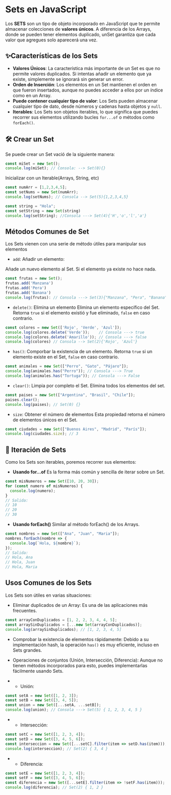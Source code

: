 # Sets en JavaScript

Los **SETS** son un tipo de objeto incorporado en JavaScript que te permite almacenar colecciones de **valores únicos**. A diferencia de los Arrays, donde se pueden tener elementos duplicado, unSet garantiza que cada valor que agregues solo aparecerá una vez.

## ✨Características de los Sets
- **Valores Únicos**: La característica más importante de un Set es que no permite valores duplicados. Si intentas añadir un elemento que ya existe, simplemente se ignorará sin generar un error.
- **Orden de Inserción**: Los elementos en un Set mantienen el orden en que fueron insertados, aunque no puedes acceder a ellos por un índice como en un Array.
- **Puede contener cualquier tipo de valor**: Los Sets pueden almacenar cualquier tipo de dato, desde números y cadenas hasta objetos y `null`.
- **Iterables**: Los Sets son objetos iterables, lo que significa que puedes recorrer sus elementos utilizando bucles `for...of` o métodos como `forEach()`.

## 🛠️ Crear un Set

Se puede crear un Set vació de la siguiente manera:

```js
const miSet = new Set();
console.log(miSet); // Consola: --> Set(0){}
```

Inicializar con un Iterable(Arrays, String, etc)

```js
const numArr = [1,2,3,4,5];
const setNums = new Set(numArr);
console.log(setNums); // Consola --> Set(5){1,2,3,4,5}

const string = "Hola";
const setString = new Set(string)
console.log(setString); //Consola ---> Set(4){'H','o','l','a'}
```

## Métodos Comunes de Set

Los Sets vienen con una serie de método útiles para manipular sus elementos

- `add`: Añadir un elemento:

Añade un nuevo elemento al Set. Si el elemento ya existe no hace nada.

```js
const frutas = new Set();
frutas.add('Manzana')
frutas.add('Pera')
frutas.add('Banana')
console.log(frutas): // Consola ---> Set(3){"Manzana", "Pera", "Banana"}
```

- `delete()`: Elimina un elemento
Elimina un elemento específico del Set. Retorna `true` si el elemento existió y fue eliminado, `false` en caso contrario.

```js
const colores = new Set(['Rojo', 'Verde', 'Azul']);
console.log(colores.delete('Verde'));    // Consola ---> true
console.log(colores.delete('Amarillo')); // Consola ---> false
console.log(colores) // Consola --> Set(2){'Rojo', 'Azul'}
```

- `has()`: Comporbar la existencia de un elemento.
Retorna `true` si un elemento existe en el Set, `false` en caso contrario.

```js
const animales = new Set(["Perro", "Gato", "Pájaro"]);
console.log(animales.has("Perro")); // Consola ---> True
console.log(animales.has("Tortuga")); // Consola ---> False
```

- `clear()`: Limpia por completo el Set.
Elimina todos los elementos del set.

```js
const paises = new Set(["Argentina", "Brasil", "Chile"]);
paises.clear();
console.log(paises); // Set(0) {}
```
- `size`: Obtener el número de elementos
Esta propiedad retorna el número de elementos únicos en el Set.

```js
const ciudades = new Set(["Buenos Aires", "Madrid", "París"]);
console.log(ciudades.size); // 3
```

## 🔄 Iteración de Sets
Como los Sets son iterables, poremos recorrer sus elementos:

- **Usando for...of**
Es la forma más común y sencilla de iterar sobre un Set.

```js
const misNumeros = new Set([10, 20, 30]);
for (const numero of misNumeros) {
  console.log(numero);
}
// Salida:
// 10
// 20
// 30
```
- **Usando forEach()**
Similar al método forEach() de los Arrays.

```js
const nombres = new Set(["Ana", "Juan", "Maria"]);
nombres.forEach(nombre => {
  console.log(`Hola, ${nombre}`);
});
// Salida:
// Hola, Ana
// Hola, Juan
// Hola, Maria
```

## Usos Comunes de los Sets

Los Sets son útiles en varias situaciones:

- Eliminar duplicados de un Array: Es una de las aplicaciones más frecuentes.

```js
const arrayConDuplicados = [1, 2, 2, 3, 4, 4, 5];
const arraySinDuplicados = [...new Set(arrayConDuplicados)];
console.log(arraySinDuplicados); // [1, 2, 3, 4, 5]
```

- Comprobar la existencia de elementos rápidamente: Debido a su implementación hash, la operación `has()` es muy eficiente, incluso en Sets grandes.

- Operaciones de conjuntos (Unión, Intersección, Diferencia): Aunque no tienen métodos incorporados para esto, puedes implementarlas fácilmente usando Sets.

- - Unión:

```js
const setA = new Set([1, 2, 3]);
const setB = new Set([3, 4, 5]);
const union = new Set([...setA, ...setB]);
console.log(union); // Consola ---> Set(5) { 1, 2, 3, 4, 5 }
```
- - Intersección:

```js
const setC = new Set([1, 2, 3, 4]);
const setD = new Set([3, 4, 5, 6]);
const interseccion = new Set([...setC].filter(item => setD.has(item)));
console.log(interseccion); // Set(2) { 3, 4 }
```

- - Diferencia:

```js
const setE = new Set([1, 2, 3, 4]);
const setF = new Set([3, 4, 5, 6]);
const diferencia = new Set([...setE].filter(item => !setF.has(item)));
console.log(diferencia); // Set(2) { 1, 2 }
```

